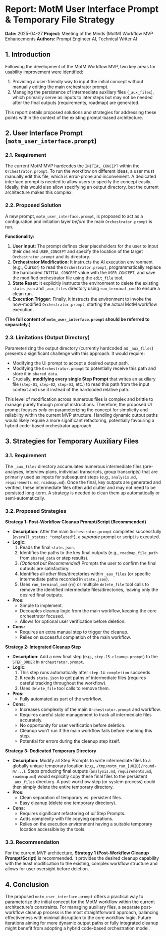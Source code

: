 # Report: MotM User Interface Prompt & Temporary File Strategy

**Date:** 2025-04-27
**Project:** Meeting of the Minds (MotM) Workflow MVP Enhancements
**Authors:** Prompt Engineer AI, Technical Writer AI

## 1. Introduction

Following the development of the MotM Workflow MVP, two key areas for usability improvement were identified:
1.  Providing a user-friendly way to input the initial concept without manually editing the main orchestrator prompt.
2.  Managing the persistence of intermediate auxiliary files (`_aux_files`), which primarily serve as inputs to later steps but may not be needed after the final outputs (requirements, roadmap) are generated.

This report details proposed solutions and strategies for addressing these points within the context of the existing prompt-based architecture.

## 2. User Interface Prompt (`motm_user_interface.prompt`)

### 2.1. Requirement

The current MotM MVP hardcodes the `INITIAL_CONCEPT` within the `Orchestrator.prompt`. To run the workflow on different ideas, a user must manually edit this file, which is error-prone and inconvenient. A dedicated interface prompt is needed to allow users to specify the concept easily. Ideally, this would also allow specifying an output directory, but the current architecture makes this complex.

### 2.2. Proposed Solution

A new prompt, `motm_user_interface.prompt`, is proposed to act as a configuration and initiation layer *before* the main `Orchestrator.prompt` is run.

**Functionality:**

1.  **User Input:** The prompt defines clear placeholders for the user to input their desired `USER_CONCEPT` and specify the location of the target `Orchestrator.prompt` and its directory.
2.  **Orchestrator Modification:** It instructs the AI execution environment (e.g., Cursor) to read the `Orchestrator.prompt`, programmatically replace the hardcoded `INITIAL_CONCEPT` value with the `USER_CONCEPT`, and save the modified orchestrator file using the `edit_file` tool.
3.  **State Reset:** It explicitly instructs the environment to delete the existing `state.json` and `_aux_files` directory using `run_terminal_cmd` to ensure a clean run.
4.  **Execution Trigger:** Finally, it instructs the environment to invoke the now-modified `Orchestrator.prompt`, starting the actual MotM workflow execution.

**(The full content of `motm_user_interface.prompt` should be referred to separately.)**

### 2.3. Limitations (Output Directory)

Parameterizing the output directory (currently hardcoded as `_aux_files`) presents a significant challenge with this approach. It would require:
*   Modifying the UI prompt to accept a desired output path.
*   Modifying the `Orchestrator.prompt` to potentially receive this path and store it in `shared_data`.
*   Crucially, **modifying every single Step Prompt** that writes an auxiliary file (`step-01`, `step-02`, `step-03`, etc.) to read this path from the input context and use it instead of the hardcoded relative path.

This level of modification across numerous files is complex and brittle to manage purely through prompt instructions. Therefore, the proposed UI prompt focuses *only* on parameterizing the concept for simplicity and reliability within the current MVP structure. Handling dynamic output paths would likely require a more significant refactoring, potentially favouring a hybrid code-based orchestrator approach.

## 3. Strategies for Temporary Auxiliary Files

### 3.1. Requirement

The `_aux_files` directory accumulates numerous intermediate files (pre-analyses, interview plans, individual transcripts, group transcripts) that are primarily used as inputs for subsequent steps (e.g., `analysis.md`, `requirements.md`, `roadmap.md`). Once the final, key outputs are generated and verified, these intermediate files often add clutter and may not need to be persisted long-term. A strategy is needed to clean them up automatically or semi-automatically.

### 3.2. Proposed Strategies

**Strategy 1: Post-Workflow Cleanup Prompt/Script (Recommended)**

*   **Description:** After the main `Orchestrator.prompt` completes successfully (`overall_status: "completed"`), a *separate* prompt or script is executed.
*   **Logic:**
    1.  Reads the final `state.json`.
    2.  Identifies the paths to the key final outputs (e.g., `roadmap_file_path` from `shared_data` or step results).
    3.  *(Optional but Recommended)* Prompts the user to confirm the final outputs are satisfactory.
    4.  Identifies all *other* files/directories within `_aux_files` (or specific intermediate paths recorded in `state.json`).
    5.  Uses `run_terminal_cmd` (`rm`) or multiple `delete_file` tool calls to remove the identified intermediate files/directories, leaving only the desired final outputs.
*   **Pros:**
    *   Simple to implement.
    *   Decouples cleanup logic from the main workflow, keeping the core orchestrator focused.
    *   Allows for optional user verification before deletion.
*   **Cons:**
    *   Requires an extra manual step to trigger the cleanup.
    *   Relies on successful completion of the main workflow.

**Strategy 2: Integrated Cleanup Step**

*   **Description:** Add a new final step (e.g., `step-15-cleanup.prompt`) to the `STEP_ORDER` in `Orchestrator.prompt`.
*   **Logic:**
    1.  This step runs automatically after `step-14-completion` succeeds.
    2.  It reads `state.json` to get paths of intermediate files (requires careful tracking throughout the workflow).
    3.  Uses `delete_file` tool calls to remove them.
*   **Pros:**
    *   Fully automated as part of the workflow.
*   **Cons:**
    *   Increases complexity of the main `Orchestrator.prompt` and workflow.
    *   Requires careful state management to track all intermediate files accurately.
    *   No opportunity for user verification before deletion.
    *   Cleanup won't run if the main workflow fails before reaching this step.
    *   Potential for errors during the cleanup step itself.

**Strategy 3: Dedicated Temporary Directory**

*   **Description:** Modify all Step Prompts to write intermediate files to a globally unique temporary location (e.g., `/tmp/motm_run_[UUID]/round-N/...`). Steps producing final outputs (`analysis.md`, `requirements.md`, `roadmap.md`) would explicitly copy these final files to the persistent `_aux_files` directory. A post-workflow step (or system process) could then simply delete the entire temporary directory.
*   **Pros:**
    *   Clean separation of temporary vs. persistent files.
    *   Easy cleanup (delete one temporary directory).
*   **Cons:**
    *   Requires significant refactoring of *all* Step Prompts.
    *   Adds complexity with file copying operations.
    *   Relies on the execution environment having a suitable temporary location accessible by the tools.

### 3.3. Recommendation

For the current MVP architecture, **Strategy 1 (Post-Workflow Cleanup Prompt/Script)** is recommended. It provides the desired cleanup capability with the least modification to the existing, complex workflow structure and allows for user oversight before deletion.

## 4. Conclusion

The proposed `motm_user_interface.prompt` offers a practical way to parameterize the initial concept for the MotM workflow within the current architecture's constraints. For managing auxiliary files, a separate post-workflow cleanup process is the most straightforward approach, balancing effectiveness with minimal disruption to the core workflow logic. Future iterations aiming for more dynamic output paths or fully integrated cleanup might benefit from adopting a hybrid code-based orchestration model.